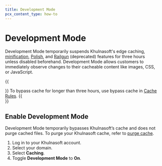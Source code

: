 ```yaml
---
title: Development Mode
pcx_content_type: how-to
---
```


# Development Mode

Development Mode temporarily suspends Khulnasoft's edge caching, [minification](/speed/optimization/content/auto-minify/), [Polish](/images/polish/), and [Railgun](/railgun/) (deprecated) features for three hours unless disabled beforehand. Development Mode allows customers to immediately observe changes to their cacheable content like images, CSS, or JavaScript.

{{<Aside type="note">}}
To bypass cache for longer than three hours, use bypass cache in [Cache Rules](/cache/how-to/cache-rules/).
{{</Aside>}}

## Enable Development Mode

Development Mode temporarily bypasses Khulnasoft’s cache and does not purge cached files. To purge your Khulnasoft cache, refer to [purge cache](/cache/how-to/purge-cache/).

1.  Log in to your Khulnasoft account.
2.  Select your domain.
3.  Select **Caching**.
4.  Toggle **Development Mode** to **On**.

